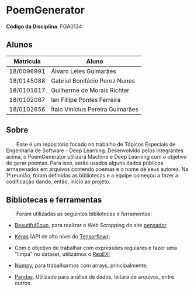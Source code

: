 # PoemGenerator

**Código da Disciplina**: FGA0134<br>

## Alunos
| Matrícula | Aluno |
| -- | -- |
| 18/0096991 | Álvaro Leles Guimarães |
| 18/0145088 | Gabriel Bonifácio Perez Nunes |
| 18/0101617 | Guilherme de Morais Richter |
| 18/0102087 | Ian Fillipe Pontes Ferreira |
| 18/0102656 | Ítalo Vinícius Pereira Guimarães |

## Sobre 

&emsp;&emsp;Esse é um repositório focado no trabalho de Tópicos Especiais de Engenharia de Software - Deep Learning. Desenvolvido pelos integrantes acima, o PoemGenerator utilizará Machine e Deep Learning com o objetivo de gerar poemas. Para isso, serão usados alguns dados públicos armazenados em arquivos contendo poemas e o nome de seus autores. Na 1ª reunião, foram definidas as bibliotecas e a equipe começou a fazer a codificação dando, então, início ao projeto.

## Bibliotecas e ferramentas

&emsp;&emsp;Foram utilizadas as seguintes bibliotecas e ferramentas:

- [BeautifulSoup](https://pypi.org/project/beautifulsoup4/), para realizar o Web Scrapping do site [pensador](https://www.pensador.com/poemas/)

- [Keras](https://www.tensorflow.org/guide/keras?hl=pt) (API de alto nível do [Tensorflow](https://www.tensorflow.org/overview));

- Com o objetivo de trabalhar com expressões regulares e fazer uma "limpa" no dataset, utilizamos o [RegEX](https://docs.python.org/pt-br/3/library/re.html);

- [Numpy](https://numpy.org/), para trabalharmos com arrays, principalmente;

- [Pandas](https://pandas.pydata.org/). Utilizado para análise de dados, leitura de arquivos, entre outros.
